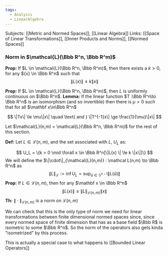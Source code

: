 ```yaml
---
tags:
  - Analysis
  - LinearAlgebra
---
```

Subjects: [[Metric and Normed Spaces]], [[Linear Algebra]]
Links: [[Space of Linear Transformations]], [[Inner Products and Norms]], [[Normed Spaces]]
### Norm in $\mathcal{L}(\Bbb R^n, \Bbb R^m)$
************Prop:************ If $L \in \mathcal{L}(\Bbb R^n, \Bbb R^m)$, then there exists a $k > 0$, for any ${x} \in \Bbb R^n$ such that
$$ \|L(x)\| \le k \|x\| $$

**Prop:** If $L \in \mathcal{L}(\Bbb R^n, \Bbb R^m)$, then $L$ is uniformly continuous on $\Bbb R^n$.
**Lemma:** If the linear function $T :\Bbb R^n\to \Bbb R^n$ is an isomorphism (and so invertible) then there is $\mu >0$ such that for all $\mathbf x\in\Bbb R^n$

$$ \|Tx\| \le \mu\|x\| \quad \text{ and } \|T^{-1}x\| \ge \frac{1}{\mu}\|x\| $$

Let $\mathcal{L}(n,m) = \mathcal{L}(\Bbb R^n, \Bbb R^m)$ for the rest of this section.

**Def:** Let $L \in \mathcal{L}(n,m)$, and the set associated with $L$, $U_L$ as:

$$ U_L = \{k > 0 \mid \forall x \in \Bbb R^n[\|L(x) \| \le k \|x\|]\} $$
We will define the $\|\cdot\|_{\mathcal{L}(n,m)} : \mathcal L(n,m) \to \Bbb R^n$ as
$$ \|L\|_{\mathcal L} := \inf U_L = \sup_{{\hat u}\in \mathbb{S}^{n-1}}\|L({\hat u})\| $$
********Prop:******** If $L \in \mathcal L(n,m)$, then for any $\mathbf x \in \Bbb R^n$
$$ \|L(x) \| \le \|L\|_{\mathcal L(n,m)}\|x\| $$
**Th:** $\|\cdot\|_{\mathcal L(n,m)}$ is a norm on $\mathcal L(n,m)$

We can check that this is the only type of norm we need for linear transformations between finite dimensional normed spaces since, since every normed space of finite dimension that has as a base field $\Bbb R$ is isometric to some $\Bbb R^n$. So the norm of the operators also gets kinda "isometrized" by this process. 

This is actually a special case to what happens to [[Bounded Linear Operators]]